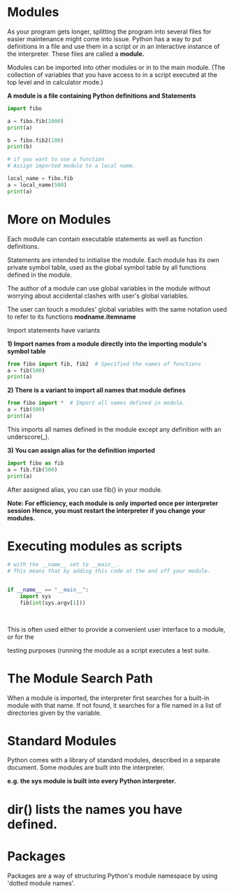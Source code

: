 # Modules 



As your program gets longer, splitting the program into several files for easier maintenance might come into issue.  Python has a way to put definitions in a file and use them in a script or in an interactive instance of the interpreter. These files are called a **module.**



Modules can be imported into other modules or in to the main module. (The collection of variables that you have access to in a script executed at the top level and in calculator mode.)



**A module is a file containing Python definitions and Statements** 





```python
import fibo

a = fibo.fib(1000)
print(a)

b = fibo.fib2(100)
print(b)

# if you want to use a function 
# Assign imported module to a local name. 

local_name = fibo.fib
a = local_name(500)
print(a)
```





# More on Modules 



Each module can contain executable statements as well as function definitions. 



Statements are intended to initialise the module. Each module has its own private symbol table, used as the global symbol table by all functions defined in the module. 



The author of a module can use global variables in the module without worrying about accidental clashes with user's global variables. 



The user can touch a modules' global variables with the same notation used to refer to its functions **modname.itemname**



Import statements have variants 



**1) Import names from a module directly into the importing module's symbol table**



```python
from fibo import fib, fib2  # Specified the names of functions 
a = fib(500)
print(a)
```





**2) There is a variant to import all names that module defines**



```python
from fibo import *	# Import all names defined in module.
a = fib(500)
print(a)
```



This imports all names defined in the module except any definition with an underscore(_). 



**3) You can assign alias for the definition imported**



```python
import fibo as fib 
a = fib.fib(500)
print(a)
```



After assigned alias, you can use fib() in your module. 



**Note: For efficiency, each module is only imported once per interpreter session** **Hence, you must restart the interpreter if you change your modules.**



# Executing modules as scripts 





```python
# with the __name__ set to __main__. 
# This means that by adding this code at the end off your module. 


if __name__ == "__main__": 
    import sys
    fib(int(sys.argv[1]))
    
  
```



This is often used either to provide a convenient user interface to a module, or for the 

testing purposes (running the module as a script executes a test suite.





# The Module Search Path 



When a module is imported, the interpreter first searches for a built-in module with that name. If not found, it searches for a file named in a list of directories given by the variable. 





# Standard Modules 



Python comes with a library of standard modules, described in a separate document. Some modules are built into the interpreter. 



**e.g. the sys module is built into every Python interpreter.**



# dir() lists the names you have defined.





# Packages 



Packages are a way of structuring Python's module namespace by using 'dotted module names'. 


